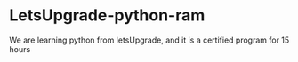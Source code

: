 # LetsUpgrade-python-ram
We are learning python from letsUpgrade, and it is a certified program for 15 hours
